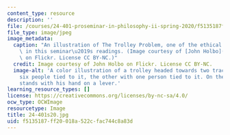 ```yaml
---
content_type: resource
description: ''
file: /courses/24-401-proseminar-in-philosophy-ii-spring-2020/f5135187ff20018a522cfac744c8a83d_24-401s20.jpg
file_type: image/jpeg
image_metadata:
  caption: "An illustration of The Trolley Problem, one of the ethical dilemmas explored\
    \ in this seminar\u2019s readings. (Image courtesy of [John Holbo](https://www.flickr.com/photos/jholbo/5022382134/in/photolist-8DKUU6-HzUxin-8DP2eq-8DKUYH-bGug6-5fViWF-6P8NbN-5y95xY-nUSSt8-nAB2F3-7D7qUR-ymkKcB-ymfSE1-xFQ5pY-ymkJBP-ymkK4F-KMgsFh-yBTG8E-ymkJdx-xFQ5Lu-yDAPyn-xFQ5y5-XsUbQ7-XsUckq-XsUc8m-obzj9w-XsUE5C-5nBTX-hQy6j-7eoSjY-SQVDdU-2UKDbW)\
    \ on Flickr. License CC BY-NC.)"
  credit: Image courtesy of John Holbo on Flickr. License CC BY-NC.
  image-alt: 'A color illustration of a trolley headed towards two tracks: one with
    six people tied to it, the other with one person tied to it. On the side, a man
    stands with his hand on a lever.'
learning_resource_types: []
license: https://creativecommons.org/licenses/by-nc-sa/4.0/
ocw_type: OCWImage
resourcetype: Image
title: 24-401s20.jpg
uid: f5135187-ff20-018a-522c-fac744c8a83d
---
```

